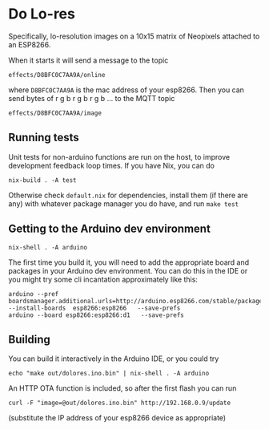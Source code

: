 # Do Lo-res

Specifically, lo-resolution images on a 10x15 matrix of Neopixels
attached to an ESP8266. 

When it starts it will send a message to the topic

    effects/D8BFC0C7AA9A/online

where `D8BFC0C7AA9A` is the mac address of your esp8266. Then you can
send bytes of r g b r g b r g b ... to the MQTT topic

    effects/D8BFC0C7AA9A/image


## Running tests

Unit tests for non-arduino functions are run on the host, to improve
development feedback loop times.  If you have Nix, you can do

    nix-build . -A test

Otherwise check `default.nix` for dependencies, install them (if there
are any) with whatever package manager you do have, and run `make test`

## Getting to the Arduino dev environment

    nix-shell . -A arduino

The first time you build it, you will need to add the appropriate
board and packages in your Arduino dev environment. You can do this in the IDE
or you might try some cli incantation approximately like this:

    arduino --pref boardsmanager.additional.urls=http://arduino.esp8266.com/stable/package_esp8266com_index.json --install-boards  esp8266:esp8266   --save-prefs
    arduino --board esp8266:esp8266:d1   --save-prefs



## Building

You can build it interactively in the Arduino IDE, or you could try

    echo "make out/dolores.ino.bin" | nix-shell . -A arduino  

An HTTP OTA function is included, so after the first flash you can run

    curl -F "image=@out/dolores.ino.bin" http://192.168.0.9/update

(substitute the IP address of your esp8266 device as appropriate)


